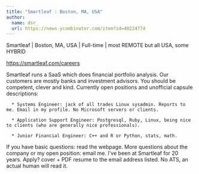 ```yaml
---
title: "Smartleaf : Boston, MA, USA"
author:
  name: dsr_
  url: https://news.ycombinator.com/item?id=40224774
---
```

Smartleaf | Boston, MA, USA | Full-time | most REMOTE but all USA, some HYBRID

<a href="https:&#x2F;&#x2F;smartleaf.com&#x2F;careers" rel="nofollow">https:&#x2F;&#x2F;smartleaf.com&#x2F;careers</a>

Smartleaf runs a SaaS which does financial portfolio analysis. Our customers are mostly banks and investment advisors. You should be competent, clever and kind. Currently open positions and unofficial capsule descriptions:

<pre><code>  * Systems Engineer: jack of all trades Linux sysadmin. Reports to me. Email in my profile. No Microsoft servers or clients.

  * Application Support Engineer: Postgresql, Ruby, Linux, being nice to clients (who are generally nice professionals). 

  * Junior Financial Engineer: C++ and R or Python, stats, math. 
</code></pre>
If you have basic questions: read the webpage. More questions about the company or my open position: email me. I&#x27;ve been at Smartleaf for 20 years. Apply? cover + PDF resume to the email address listed. No ATS, an actual human will read it.
